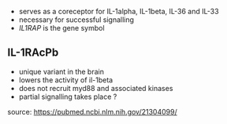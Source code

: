 - serves as a coreceptor for IL-1alpha, IL-1beta, IL-36 and IL-33
- necessary for successful signalling 
- _IL1RAP_ is the gene symbol 


## IL-1RAcPb
- unique variant in the brain 
- lowers the activity of il-1beta
- does not recruit myd88 and associated kinases 
- partial signalling takes place ? 



source: https://pubmed.ncbi.nlm.nih.gov/21304099/